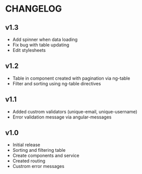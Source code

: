 # CHANGELOG

## v1.3
  - Add spinner when data loading
  - Fix bug with table updating
  - Edit stylesheets

## v1.2
  - Table in <home> component created with pagination via ng-table
  - Filter and sorting using ng-table directives

## v1.1
  - Added custrom validators (unique-email, unique-username)
  - Error validation message via angular-messages

## v1.0
  - Initial release
  - Sorting and filtering table
  - Create components and service
  - Created routing
  - Custrom error messages
